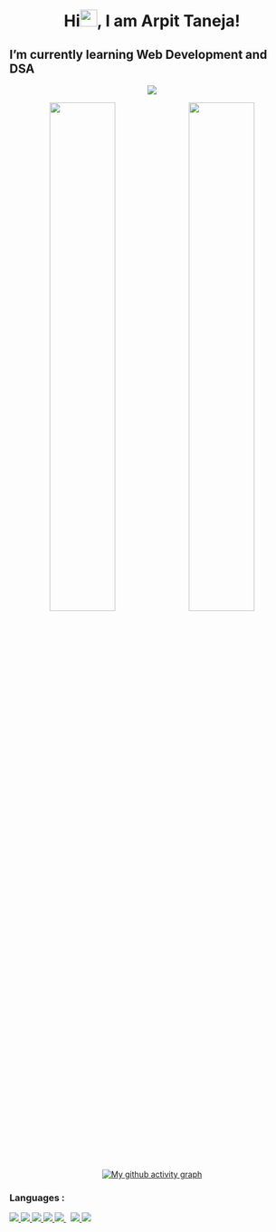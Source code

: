
<h1 align="center">Hi<img src="https://raw.githubusercontent.com/MartinHeinz/MartinHeinz/master/wave.gif" width="30px">, I am Arpit Taneja!</h1>
<!-- **arpittaneja/arpittaneja** is a ✨ _special_ ✨ repository because its `README.md` (this file) appears on your GitHub profile. -->


<!-- Here are some ideas to get you started:

- 🔭 I’m currently working on 
- 👯 I’m looking to collaborate on ...
- 🤔 I’m looking for help with ...
- 💬 Ask me about ...
- 📫 How to reach me: ...
- 😄 Pronouns: ...
- ⚡ Fun fact: ... -->

## I’m currently learning Web Development and DSA

<p align="center">
  <img src="https://github-readme-stats.vercel.app/api/top-langs/?username=arpittaneja&show_icons=true&theme=tokyonight&layout=compact" />
</p>
<p align="center">
  <img width="48%" src="https://github-readme-stats.vercel.app/api?username=arpittaneja&show_icons=true&theme=tokyonight" />
  <img width="48%" src="https://github-readme-streak-stats.herokuapp.com/?user=arpittaneja&theme=tokyonight" />
</p>
<div align="center">
     
[![My github activity graph](https://activity-graph.herokuapp.com/graph?username=arpittaneja&theme=xcode)](https://git.io/arpittaneja)

</div>

### Languages :
<a href="" target="_blank"> <img src="https://img.icons8.com/color/48/000000/javascript.png"/> </a> 
<a href="" target="_blank"> <img src="https://img.icons8.com/color/48/000000/html-5.png"/> </a> 
<a href="" target="_blank"> <img src="https://img.icons8.com/color/48/000000/css3.png"/> </a> 
<a href="" target="_blank"> <img src="https://img.icons8.com/color/48/000000/python.png"/> </a> 
<a style="padding-right:8px;" href="https://www.mysql.com/" target="_blank"> <img src="https://img.icons8.com/fluent/50/000000/mysql-logo.png"/> </a>
<a href="" target="_blank"> <img src="https://img.icons8.com/color/50/000000/c-plus-plus-logo.png"/> </a> 
<a href="" target="_blank"> <img src="https://img.shields.io/badge/-java-E34A86?style=flat-square&logo=java"/> </a> 
    
<!-- ![C++](https://img.shields.io/badge/-C++-00599C?style=flat-square&logo=cpp) -->
<!-- ![Java]()
![Python](https://img.shields.io/badge/-Python-black?style=flat-square&logo=Python) -->
